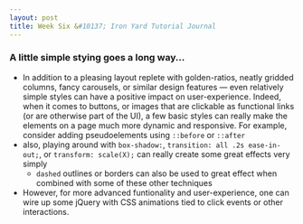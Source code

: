 ```yaml
---
layout: post
title: Week Six &#10137; Iron Yard Tutorial Journal
---
```


### A little simple stying goes a long way...
* In addition to a pleasing layout replete with golden-ratios, neatly gridded columns, fancy carousels, or similar design features — even relatively simple styles can have a positive impact on user-experience. Indeed, when it comes to buttons, or images that are clickable as functional links (or are otherwise part of the UI), a few basic styles can really make the elements on a page much more dynamic and responsive. For example, consider adding pseudoelements using `::before` or `::after`
* also, playing around with `box-shadow:`, `transition: all .2s ease-in-out;`, or `transform: scale(X);` can really create some great effects very simply
  * `dashed` outlines or borders can also be used to great effect when combined with some of these other techniques
* However, for more advanced funtionality and user-experience, one can wire up some jQuery with CSS animations tied to click events or other interactions.
